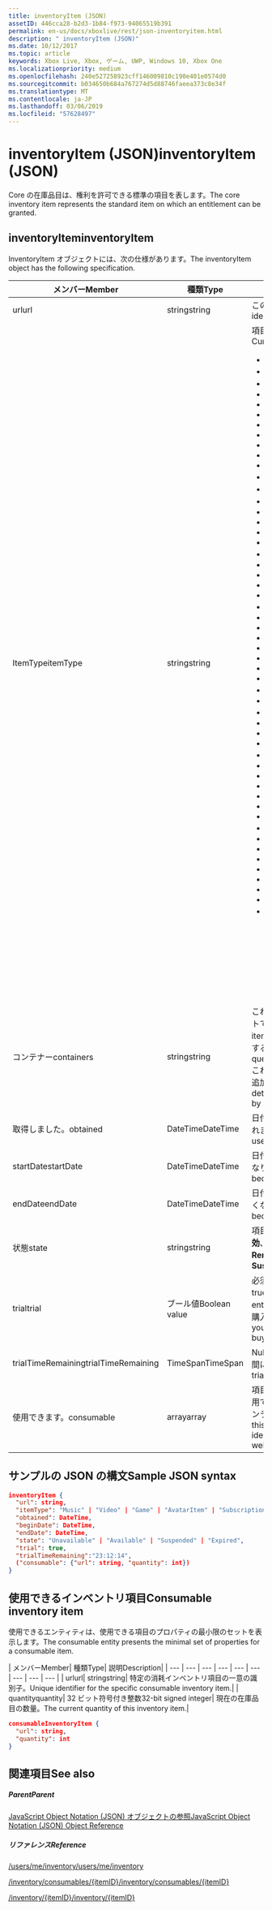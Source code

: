 ```yaml
---
title: inventoryItem (JSON)
assetID: 446cca28-b2d3-1b84-f973-94065519b391
permalink: en-us/docs/xboxlive/rest/json-inventoryitem.html
description: " inventoryItem (JSON)"
ms.date: 10/12/2017
ms.topic: article
keywords: Xbox Live, Xbox, ゲーム, UWP, Windows 10, Xbox One
ms.localizationpriority: medium
ms.openlocfilehash: 240e527258923cff146009810c190e401e0574d0
ms.sourcegitcommit: b034650b684a767274d5d88746faeea373c8e34f
ms.translationtype: MT
ms.contentlocale: ja-JP
ms.lasthandoff: 03/06/2019
ms.locfileid: "57628497"
---
```

# <a name="inventoryitem-json"></a><span data-ttu-id="b1c74-104">inventoryItem (JSON)</span><span class="sxs-lookup"><span data-stu-id="b1c74-104">inventoryItem (JSON)</span></span>
<span data-ttu-id="b1c74-105">Core の在庫品目は、権利を許可できる標準の項目を表します。</span><span class="sxs-lookup"><span data-stu-id="b1c74-105">The core inventory item represents the standard item on which an entitlement can be granted.</span></span>
<a id="ID4EN"></a>


## <a name="inventoryitem"></a><span data-ttu-id="b1c74-106">inventoryItem</span><span class="sxs-lookup"><span data-stu-id="b1c74-106">inventoryItem</span></span>

<span data-ttu-id="b1c74-107">InventoryItem オブジェクトには、次の仕様があります。</span><span class="sxs-lookup"><span data-stu-id="b1c74-107">The inventoryItem object has the following specification.</span></span>

| <span data-ttu-id="b1c74-108">メンバー</span><span class="sxs-lookup"><span data-stu-id="b1c74-108">Member</span></span>| <span data-ttu-id="b1c74-109">種類</span><span class="sxs-lookup"><span data-stu-id="b1c74-109">Type</span></span>| <span data-ttu-id="b1c74-110">説明</span><span class="sxs-lookup"><span data-stu-id="b1c74-110">Description</span></span>|
| --- | --- | --- |
| <span data-ttu-id="b1c74-111">url</span><span class="sxs-lookup"><span data-stu-id="b1c74-111">url</span></span>| <span data-ttu-id="b1c74-112">string</span><span class="sxs-lookup"><span data-stu-id="b1c74-112">string</span></span>| <span data-ttu-id="b1c74-113">この特定のインベントリ項目の一意識別子。</span><span class="sxs-lookup"><span data-stu-id="b1c74-113">Unique identifier for this specific inventory item.</span></span>|
| <span data-ttu-id="b1c74-114">ItemType</span><span class="sxs-lookup"><span data-stu-id="b1c74-114">itemType</span></span>| <span data-ttu-id="b1c74-115">string</span><span class="sxs-lookup"><span data-stu-id="b1c74-115">string</span></span>| <span data-ttu-id="b1c74-116">項目の種類。</span><span class="sxs-lookup"><span data-stu-id="b1c74-116">Type of the item.</span></span> <span data-ttu-id="b1c74-117">現在の値します。</span><span class="sxs-lookup"><span data-stu-id="b1c74-117">Current values are</span></span> <ul><li><span data-ttu-id="b1c74-118"><b>Unknown</b></span><span class="sxs-lookup"><span data-stu-id="b1c74-118"><b>Unknown</b></span></span></li><li><span data-ttu-id="b1c74-119"><b>ゲーム</b></span><span class="sxs-lookup"><span data-stu-id="b1c74-119"><b>Game</b></span></span></li><li><span data-ttu-id="b1c74-120"><b>ビデオ</b></span><span class="sxs-lookup"><span data-stu-id="b1c74-120"><b>Movie</b></span></span></li><li> <span data-ttu-id="b1c74-121"><b>TVShow</b></span><span class="sxs-lookup"><span data-stu-id="b1c74-121"><b>TVShow</b></span></span></li><li><span data-ttu-id="b1c74-122"><b>MusicVideo</b></span><span class="sxs-lookup"><span data-stu-id="b1c74-122"><b>MusicVideo</b></span></span></li><li><span data-ttu-id="b1c74-123"><b>GameTrial</b></span><span class="sxs-lookup"><span data-stu-id="b1c74-123"><b>GameTrial</b></span></span></li><li><span data-ttu-id="b1c74-124"><b>ViralVideo</b></span><span class="sxs-lookup"><span data-stu-id="b1c74-124"><b>ViralVideo</b></span></span></li><li><span data-ttu-id="b1c74-125"><b>TVEpisode</b></span><span class="sxs-lookup"><span data-stu-id="b1c74-125"><b>TVEpisode</b></span></span></li><li><span data-ttu-id="b1c74-126"><b>TVSeason</b></span><span class="sxs-lookup"><span data-stu-id="b1c74-126"><b>TVSeason</b></span></span></li><li><span data-ttu-id="b1c74-127"><b>TVSeries</b></span><span class="sxs-lookup"><span data-stu-id="b1c74-127"><b>TVSeries</b></span></span></li><li><span data-ttu-id="b1c74-128"><b>VideoPreview</b></span><span class="sxs-lookup"><span data-stu-id="b1c74-128"><b>VideoPreview</b></span></span></li><li><span data-ttu-id="b1c74-129"><b>ポスター</b></span><span class="sxs-lookup"><span data-stu-id="b1c74-129"><b>Poster</b></span></span></li><li><span data-ttu-id="b1c74-130"><b>ポッド キャスト</b></span><span class="sxs-lookup"><span data-stu-id="b1c74-130"><b>Podcast</b></span></span></li><li><span data-ttu-id="b1c74-131"><b>画像</b></span><span class="sxs-lookup"><span data-stu-id="b1c74-131"><b>Image</b></span></span></li><li><span data-ttu-id="b1c74-132"><b>[Boxart]</b></span><span class="sxs-lookup"><span data-stu-id="b1c74-132"><b>BoxArt</b></span></span></li><li><span data-ttu-id="b1c74-133"><b>ArtistPicture</b></span><span class="sxs-lookup"><span data-stu-id="b1c74-133"><b>ArtistPicture</b></span></span></li><li><span data-ttu-id="b1c74-134"><b>GameContent</b></span><span class="sxs-lookup"><span data-stu-id="b1c74-134"><b>GameContent</b></span></span></li><li><span data-ttu-id="b1c74-135"><b>GameDemo</b></span><span class="sxs-lookup"><span data-stu-id="b1c74-135"><b>GameDemo</b></span></span></li><li><span data-ttu-id="b1c74-136"><b>テーマ</b></span><span class="sxs-lookup"><span data-stu-id="b1c74-136"><b>Theme</b></span></span></li><li><span data-ttu-id="b1c74-137"><b>XboxOriginalGame</b></span><span class="sxs-lookup"><span data-stu-id="b1c74-137"><b>XboxOriginalGame</b></span></span></li><li><span data-ttu-id="b1c74-138"><b>GamerTile</b></span><span class="sxs-lookup"><span data-stu-id="b1c74-138"><b>GamerTile</b></span></span></li><li><span data-ttu-id="b1c74-139"><b>ArcadeGame</b></span><span class="sxs-lookup"><span data-stu-id="b1c74-139"><b>ArcadeGame</b></span></span></li><li><span data-ttu-id="b1c74-140"><b>GameConsumable</b></span><span class="sxs-lookup"><span data-stu-id="b1c74-140"><b>GameConsumable</b></span></span></li><li><span data-ttu-id="b1c74-141"><b>アルバム</b></span><span class="sxs-lookup"><span data-stu-id="b1c74-141"><b>Album</b></span></span></li><li><span data-ttu-id="b1c74-142"><b>AlbumDisc</b></span><span class="sxs-lookup"><span data-stu-id="b1c74-142"><b>AlbumDisc</b></span></span></li><li><span data-ttu-id="b1c74-143"><b>AlbumArt</b></span><span class="sxs-lookup"><span data-stu-id="b1c74-143"><b>AlbumArt</b></span></span></li><li><span data-ttu-id="b1c74-144"><b>GameVideo</b></span><span class="sxs-lookup"><span data-stu-id="b1c74-144"><b>GameVideo</b></span></span></li><li><span data-ttu-id="b1c74-145"><b>BackgroundArt</b></span><span class="sxs-lookup"><span data-stu-id="b1c74-145"><b>BackgroundArt</b></span></span></li><li><span data-ttu-id="b1c74-146"><b>TVTrailer</b></span><span class="sxs-lookup"><span data-stu-id="b1c74-146"><b>TVTrailer</b></span></span></li><li><span data-ttu-id="b1c74-147"><b>GameTrailer</b></span><span class="sxs-lookup"><span data-stu-id="b1c74-147"><b>GameTrailer</b></span></span></li><li><span data-ttu-id="b1c74-148"><b>VideoShort</b></span><span class="sxs-lookup"><span data-stu-id="b1c74-148"><b>VideoShort</b></span></span></li><li><span data-ttu-id="b1c74-149"><b>バンドル</b></span><span class="sxs-lookup"><span data-stu-id="b1c74-149"><b>Bundle</b></span></span></li><li><span data-ttu-id="b1c74-150"><b>XnaCommunityGame</b></span><span class="sxs-lookup"><span data-stu-id="b1c74-150"><b>XnaCommunityGame</b></span></span></li><li><span data-ttu-id="b1c74-151"><b>キャンペーン</b></span><span class="sxs-lookup"><span data-stu-id="b1c74-151"><b>Promotional</b></span></span></li><li><span data-ttu-id="b1c74-152"><b>MovieTrailer</b></span><span class="sxs-lookup"><span data-stu-id="b1c74-152"><b>MovieTrailer</b></span></span></li><li><span data-ttu-id="b1c74-153"><b>SlideshowPreviewImage</b></span><span class="sxs-lookup"><span data-stu-id="b1c74-153"><b>SlideshowPreviewImage</b></span></span></li><li><span data-ttu-id="b1c74-154"><b>ServerBackedGames</b></span><span class="sxs-lookup"><span data-stu-id="b1c74-154"><b>ServerBackedGames</b></span></span></li><li><span data-ttu-id="b1c74-155"><b>マーケットプレース</b></span><span class="sxs-lookup"><span data-stu-id="b1c74-155"><b>Marketplace</b></span></span></li><li><span data-ttu-id="b1c74-156"><b>AvatarItem</b></span><span class="sxs-lookup"><span data-stu-id="b1c74-156"><b>AvatarItem</b></span></span></li><li><span data-ttu-id="b1c74-157"><b>LiveApp</b></span><span class="sxs-lookup"><span data-stu-id="b1c74-157"><b>LiveApp</b></span></span></li><li><span data-ttu-id="b1c74-158"><b>WebGame</b></span><span class="sxs-lookup"><span data-stu-id="b1c74-158"><b>WebGame</b></span></span></li><li><span data-ttu-id="b1c74-159"><b>MobileGame</b></span><span class="sxs-lookup"><span data-stu-id="b1c74-159"><b>MobileGame</b></span></span></li><li><span data-ttu-id="b1c74-160"><b>MobilePdlc</b></span><span class="sxs-lookup"><span data-stu-id="b1c74-160"><b>MobilePdlc</b></span></span></li><li><span data-ttu-id="b1c74-161"><b>MobileConsumable</b></span><span class="sxs-lookup"><span data-stu-id="b1c74-161"><b>MobileConsumable</b></span></span></li><li><span data-ttu-id="b1c74-162"><b>アプリ</b></span><span class="sxs-lookup"><span data-stu-id="b1c74-162"><b>App</b></span></span></li><li><span data-ttu-id="b1c74-163"><b>MetroGame</b></span><span class="sxs-lookup"><span data-stu-id="b1c74-163"><b>MetroGame</b></span></span></li><li><span data-ttu-id="b1c74-164"><b>MetroGameContent</b></span><span class="sxs-lookup"><span data-stu-id="b1c74-164"><b>MetroGameContent</b></span></span></li><li><span data-ttu-id="b1c74-165"><b>MetroGameConsumable</b></span><span class="sxs-lookup"><span data-stu-id="b1c74-165"><b>MetroGameConsumable</b></span></span></li><li><span data-ttu-id="b1c74-166"><b>GameLayer</b></span><span class="sxs-lookup"><span data-stu-id="b1c74-166"><b>GameLayer</b></span></span></li><li><span data-ttu-id="b1c74-167"><b>GameActivity</b></span><span class="sxs-lookup"><span data-stu-id="b1c74-167"><b>GameActivity</b></span></span></li><li><span data-ttu-id="b1c74-168"><b>GameV2</b></span><span class="sxs-lookup"><span data-stu-id="b1c74-168"><b>GameV2</b></span></span></li><li><span data-ttu-id="b1c74-169"><b>SubscriptionV2</b></span><span class="sxs-lookup"><span data-stu-id="b1c74-169"><b>SubscriptionV2</b></span></span></li><li><span data-ttu-id="b1c74-170"><b>サブスクリプション</b></span><span class="sxs-lookup"><span data-stu-id="b1c74-170"><b>Subscription</b></span></span><br/><br/> <span data-ttu-id="b1c74-171">**注:** ゲームがで指定された**GameV2**、消耗品が**GameConsumable**、持続性のある DLC は**GameContent**します。</span><span class="sxs-lookup"><span data-stu-id="b1c74-171">**Note:** Games are designated by **GameV2**, consumables are **GameConsumable**, and durable DLC is **GameContent**.</span></span> |
  | <span data-ttu-id="b1c74-172">コンテナー</span><span class="sxs-lookup"><span data-stu-id="b1c74-172">containers</span></span> | <span data-ttu-id="b1c74-173">string</span><span class="sxs-lookup"><span data-stu-id="b1c74-173">string</span></span> | <span data-ttu-id="b1c74-174">これは、この項目が含まれている「コンテナー」のセットです。</span><span class="sxs-lookup"><span data-stu-id="b1c74-174">This is the set of "containers" that contain this item.</span></span> <span data-ttu-id="b1c74-175">ユーザーのインベントリは、特定のコンテナーに属する項目の照会できます。</span><span class="sxs-lookup"><span data-stu-id="b1c74-175">A user's inventory can be queried for items that belong to a specific container.</span></span> <span data-ttu-id="b1c74-176">これらのコンテナーは、購入で、項目がインベントリに追加されたときに決定されます。</span><span class="sxs-lookup"><span data-stu-id="b1c74-176">These containers are determined when the item is added to the inventory by purchase.</span></span> |
  | <span data-ttu-id="b1c74-177">取得しました。</span><span class="sxs-lookup"><span data-stu-id="b1c74-177">obtained</span></span> | <span data-ttu-id="b1c74-178">DateTime</span><span class="sxs-lookup"><span data-stu-id="b1c74-178">DateTime</span></span> | <span data-ttu-id="b1c74-179">日付と時刻の項目は、ユーザーのインベントリに追加されました。</span><span class="sxs-lookup"><span data-stu-id="b1c74-179">Date and time the item was added to the user's inventory.</span></span> |
  | <span data-ttu-id="b1c74-180">startDate</span><span class="sxs-lookup"><span data-stu-id="b1c74-180">startDate</span></span> | <span data-ttu-id="b1c74-181">DateTime</span><span class="sxs-lookup"><span data-stu-id="b1c74-181">DateTime</span></span> | <span data-ttu-id="b1c74-182">日付と時刻、項目のようになりましたまたは使用可能になります。</span><span class="sxs-lookup"><span data-stu-id="b1c74-182">Date and time the item became or will become available for use.</span></span> |
  | <span data-ttu-id="b1c74-183">endDate</span><span class="sxs-lookup"><span data-stu-id="b1c74-183">endDate</span></span> | <span data-ttu-id="b1c74-184">DateTime</span><span class="sxs-lookup"><span data-stu-id="b1c74-184">DateTime</span></span> | <span data-ttu-id="b1c74-185">日付と時刻、項目のようになりましたまたは使用できなくなります。</span><span class="sxs-lookup"><span data-stu-id="b1c74-185">Date and time the item became or will become unusable.</span></span> |
  | <span data-ttu-id="b1c74-186">状態</span><span class="sxs-lookup"><span data-stu-id="b1c74-186">state</span></span> | <span data-ttu-id="b1c74-187">string</span><span class="sxs-lookup"><span data-stu-id="b1c74-187">string</span></span> | <span data-ttu-id="b1c74-188">項目の状態。</span><span class="sxs-lookup"><span data-stu-id="b1c74-188">The state of the item.</span></span> <span data-ttu-id="b1c74-189">使用できる値は**有効**、 **Suspended**、**有効期限が切れた**、 **Canceled**、 **Renewed**します。</span><span class="sxs-lookup"><span data-stu-id="b1c74-189">Allowed values are **Enabled**, **Suspended**, **Expired**, **Canceled**, **Renewed**.</span></span>  |
  | <span data-ttu-id="b1c74-190">trial</span><span class="sxs-lookup"><span data-stu-id="b1c74-190">trial</span></span> | <span data-ttu-id="b1c74-191">ブール値</span><span class="sxs-lookup"><span data-stu-id="b1c74-191">Boolean value</span></span> | <span data-ttu-id="b1c74-192">必須。</span><span class="sxs-lookup"><span data-stu-id="b1c74-192">Required.</span></span> <span data-ttu-id="b1c74-193">この権利は、試用版以外の場合は true。それ以外の場合、false です。</span><span class="sxs-lookup"><span data-stu-id="b1c74-193">True if this entitlement is a trial; otherwise, false.</span></span> <span data-ttu-id="b1c74-194">権利の試用版を購入し、製品版を購入すると、両方を受け取ります。</span><span class="sxs-lookup"><span data-stu-id="b1c74-194">If you buy the trial version of an entitlement and then buy the full version, you will receive both.</span></span> |
  | <span data-ttu-id="b1c74-195">trialTimeRemaining</span><span class="sxs-lookup"><span data-stu-id="b1c74-195">trialTimeRemaining</span></span> | <span data-ttu-id="b1c74-196">TimeSpan</span><span class="sxs-lookup"><span data-stu-id="b1c74-196">TimeSpan</span></span> | <span data-ttu-id="b1c74-197">Null 値を許容します。</span><span class="sxs-lookup"><span data-stu-id="b1c74-197">Nullable.</span></span> <span data-ttu-id="b1c74-198">時間は分単位で、試用期間に残っています。</span><span class="sxs-lookup"><span data-stu-id="b1c74-198">How much time is remaining on the trial, in minutes.</span></span> |
  | <span data-ttu-id="b1c74-199">使用できます。</span><span class="sxs-lookup"><span data-stu-id="b1c74-199">consumable</span></span> | <span data-ttu-id="b1c74-200">array</span><span class="sxs-lookup"><span data-stu-id="b1c74-200">array</span></span> | <span data-ttu-id="b1c74-201">項目が使用できる場合は、その現在の数量と同様に、使用できるインベントリ項目の一意の識別子 (リンク) のインライン表現を含みます。</span><span class="sxs-lookup"><span data-stu-id="b1c74-201">If the items is consumable, this contains an inline representation of the unique identifier (link) for the consumable inventory item, as well as its current quantity.</span></span> |

<a id="ID4EMAAC"></a>


## <a name="sample-json-syntax"></a><span data-ttu-id="b1c74-202">サンプルの JSON の構文</span><span class="sxs-lookup"><span data-stu-id="b1c74-202">Sample JSON syntax</span></span>


```json
inventoryItem {
  "url": string,
  "itemType": "Music" | "Video" | "Game" | "AvatarItem" | "Subscription" | "DLC" | "Consumable" | ...,
  "obtained": DateTime,
  "beginDate": DateTime,
  "endDate": DateTime,
  "state": "Unavailable" | "Available" | "Suspended" | "Expired",
  "trial": true,
  "trialTimeRemaining":"23:12:14",
  ("consumable": {"url": string, "quantity": int})
}

```


<a id="ID4EVAAC"></a>


## <a name="consumable-inventory-item"></a><span data-ttu-id="b1c74-203">使用できるインベントリ項目</span><span class="sxs-lookup"><span data-stu-id="b1c74-203">Consumable inventory item</span></span>

<span data-ttu-id="b1c74-204">使用できるエンティティは、使用できる項目のプロパティの最小限のセットを表示します。</span><span class="sxs-lookup"><span data-stu-id="b1c74-204">The consumable entity presents the minimal set of properties for a consumable item.</span></span>

| <span data-ttu-id="b1c74-205">メンバー</span><span class="sxs-lookup"><span data-stu-id="b1c74-205">Member</span></span>| <span data-ttu-id="b1c74-206">種類</span><span class="sxs-lookup"><span data-stu-id="b1c74-206">Type</span></span>| <span data-ttu-id="b1c74-207">説明</span><span class="sxs-lookup"><span data-stu-id="b1c74-207">Description</span></span>|
| --- | --- | --- | --- | --- | --- | --- | --- | --- |
| <span data-ttu-id="b1c74-208">url</span><span class="sxs-lookup"><span data-stu-id="b1c74-208">url</span></span>| <span data-ttu-id="b1c74-209">string</span><span class="sxs-lookup"><span data-stu-id="b1c74-209">string</span></span>| <span data-ttu-id="b1c74-210">特定の消耗インベントリ項目の一意の識別子。</span><span class="sxs-lookup"><span data-stu-id="b1c74-210">Unique identifier for the specific consumable inventory item.</span></span>|
| <span data-ttu-id="b1c74-211">quantity</span><span class="sxs-lookup"><span data-stu-id="b1c74-211">quantity</span></span>| <span data-ttu-id="b1c74-212">32 ビット符号付き整数</span><span class="sxs-lookup"><span data-stu-id="b1c74-212">32-bit signed integer</span></span>| <span data-ttu-id="b1c74-213">現在の在庫品目の数量。</span><span class="sxs-lookup"><span data-stu-id="b1c74-213">The current quantity of this inventory item.</span></span>|


```json
consumableInventoryItem {
  "url": string,
  "quantity": int
}

```


<a id="ID4E4BAC"></a>


## <a name="see-also"></a><span data-ttu-id="b1c74-214">関連項目</span><span class="sxs-lookup"><span data-stu-id="b1c74-214">See also</span></span>

<a id="ID4E6BAC"></a>


##### <a name="parent"></a><span data-ttu-id="b1c74-215">Parent</span><span class="sxs-lookup"><span data-stu-id="b1c74-215">Parent</span></span>

[<span data-ttu-id="b1c74-216">JavaScript Object Notation (JSON) オブジェクトの参照</span><span class="sxs-lookup"><span data-stu-id="b1c74-216">JavaScript Object Notation (JSON) Object Reference</span></span>](atoc-xboxlivews-reference-json.md)


<a id="ID4EJCAC"></a>


##### <a name="reference"></a><span data-ttu-id="b1c74-217">リファレンス</span><span class="sxs-lookup"><span data-stu-id="b1c74-217">Reference</span></span>

[<span data-ttu-id="b1c74-218">/users/me/inventory</span><span class="sxs-lookup"><span data-stu-id="b1c74-218">/users/me/inventory</span></span>](../uri/marketplace/uri-inventory.md)

 [<span data-ttu-id="b1c74-219">/inventory/consumables/{itemID}</span><span class="sxs-lookup"><span data-stu-id="b1c74-219">/inventory/consumables/{itemID}</span></span>](../uri/marketplace/uri-inventoryconsumablesitemurl.md)

 [<span data-ttu-id="b1c74-220">/inventory/{itemID}</span><span class="sxs-lookup"><span data-stu-id="b1c74-220">/inventory/{itemID}</span></span>](../uri/marketplace/uri-inventoryitemurl.md)
